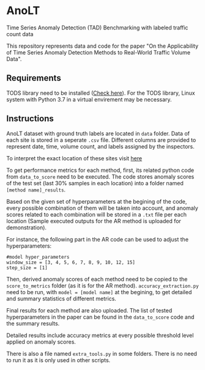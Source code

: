 # AnoLT
Time Series Anomaly Detection (TAD) Benchmarking with labeled traffic count data

This repository represents data and code for the paper "On the Applicability of Time Series Anomaly Detection Methods to Real-World Traffic Volume Data".

## Requirements

TODS library need to be installed ([Check here](https://github.com/datamllab/tods)). 
For the TODS library, Linux system with Python 3.7 in a virtual envirement may be necessary. 

## Instructions

AnoLT dataset with ground truth labels are located in `data` folder. Data of each site is stored in a seperate `.csv` file. Different columns are provided to represent date, time, volume count, and labels assigned by the inspectors. 

To interpret the exact location of these sites visit [here](https://vicroadsopendata-vicroadsmaps.opendata.arcgis.com/datasets/traffic-lights/)

To get performance metrics for each method, first, its related python code from `data_to_score` need to be executed. 
The code stores anomaly scores of the test set (last 30% samples in each location) into a folder named `[method name]_results`.

Based on the given set of hyperparameters at the begining of the code, every possible combination of them will be taken into account, and anomaly scores related to each combination will be stored in a `.txt` file per each location (Sample executed outputs for the AR method is uploaded for demonstration). 

For instance, the following part in the AR code can be used to adjust the hyperparameters: 

```
#model hyper_parameters
window_size = [3, 4, 5, 6, 7, 8, 9, 10, 12, 15]
step_size = [1]
```

Then, derived anomaly scores of each method need to be copied to the `score_to_metrics` folder (as it is for the AR method).
`accuracy_extraction.py` need to be run, with `model = [model name]` at the begining, to get detailed and summary statistics of different metrics.

Final results for each method are also uploaded. The list of tested hyperparameters in the paper can be found in the `data_to_score` code and the summary results. 

Detailed results include accuracy metrics at every possible threshold level applied on anomaly scores.


There is also a file named `extra_tools.py` in some folders. There is no need to run it as it is only used in other scripts. 
